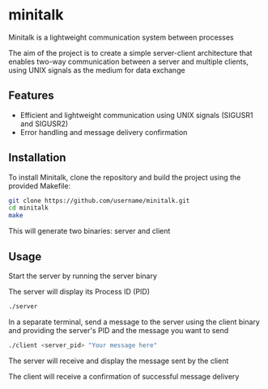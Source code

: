 # minitalk

Minitalk is a lightweight communication system between processes

The aim of the project is to create a simple server-client architecture that enables two-way communication between a server and multiple clients, using UNIX signals as the medium for data exchange

## Features
- Efficient and lightweight communication using UNIX signals (SIGUSR1 and SIGUSR2)
- Error handling and message delivery confirmation


## Installation
To install Minitalk, clone the repository and build the project using the provided Makefile:
```bash
git clone https://github.com/username/minitalk.git
cd minitalk
make
```
This will generate two binaries: server and client

## Usage
Start the server by running the server binary

The server will display its Process ID (PID)
```bash
./server
```

In a separate terminal, send a message to the server using the client binary and providing the server's PID and the message you want to send
```bash
./client <server_pid> "Your message here"
```

The server will receive and display the message sent by the client

The client will receive a confirmation of successful message delivery
